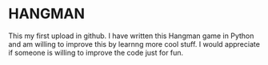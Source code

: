 # HANGMAN
This my first upload in github. I have written this Hangman game in Python and am willing to improve this by learnng more cool stuff. 
I would appreciate if someone is willing to improve the code just for fun.
